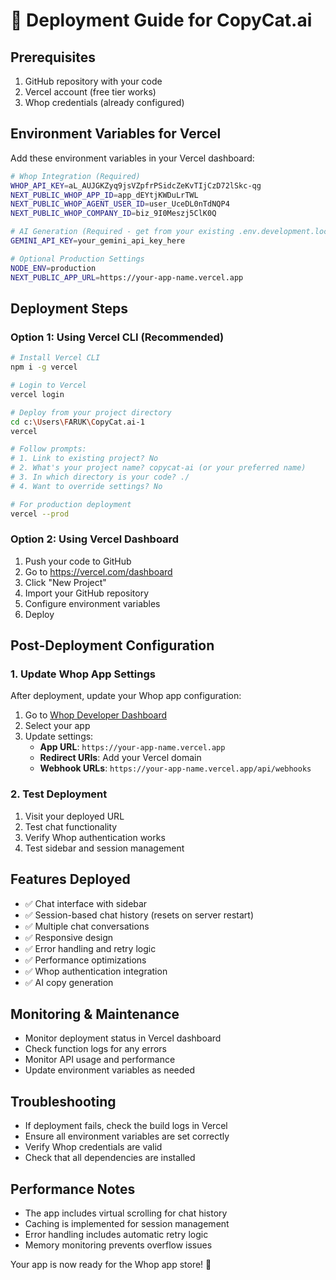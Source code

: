# 🚀 Deployment Guide for CopyCat.ai

## Prerequisites
1. GitHub repository with your code
2. Vercel account (free tier works)
3. Whop credentials (already configured)

## Environment Variables for Vercel

Add these environment variables in your Vercel dashboard:

```bash
# Whop Integration (Required)
WHOP_API_KEY=aL_AUJGKZyq9jsVZpfrPSidcZeKvTIjCzD72lSkc-qg
NEXT_PUBLIC_WHOP_APP_ID=app_dEYtjKWDuLrTWL
NEXT_PUBLIC_WHOP_AGENT_USER_ID=user_UceDL0nTdNQP4
NEXT_PUBLIC_WHOP_COMPANY_ID=biz_9I0Meszj5ClK0Q

# AI Generation (Required - get from your existing .env.development.local)
GEMINI_API_KEY=your_gemini_api_key_here

# Optional Production Settings
NODE_ENV=production
NEXT_PUBLIC_APP_URL=https://your-app-name.vercel.app
```

## Deployment Steps

### Option 1: Using Vercel CLI (Recommended)
```bash
# Install Vercel CLI
npm i -g vercel

# Login to Vercel
vercel login

# Deploy from your project directory
cd c:\Users\FARUK\CopyCat.ai-1
vercel

# Follow prompts:
# 1. Link to existing project? No
# 2. What's your project name? copycat-ai (or your preferred name)
# 3. In which directory is your code? ./
# 4. Want to override settings? No

# For production deployment
vercel --prod
```

### Option 2: Using Vercel Dashboard
1. Push your code to GitHub
2. Go to https://vercel.com/dashboard
3. Click "New Project"
4. Import your GitHub repository
5. Configure environment variables
6. Deploy

## Post-Deployment Configuration

### 1. Update Whop App Settings
After deployment, update your Whop app configuration:

1. Go to [Whop Developer Dashboard](https://whop.com/dashboard/developer)
2. Select your app
3. Update settings:
   - **App URL**: `https://your-app-name.vercel.app`
   - **Redirect URIs**: Add your Vercel domain
   - **Webhook URLs**: `https://your-app-name.vercel.app/api/webhooks`

### 2. Test Deployment
1. Visit your deployed URL
2. Test chat functionality
3. Verify Whop authentication works
4. Test sidebar and session management

## Features Deployed
- ✅ Chat interface with sidebar
- ✅ Session-based chat history (resets on server restart)
- ✅ Multiple chat conversations
- ✅ Responsive design
- ✅ Error handling and retry logic
- ✅ Performance optimizations
- ✅ Whop authentication integration
- ✅ AI copy generation

## Monitoring & Maintenance
- Monitor deployment status in Vercel dashboard
- Check function logs for any errors
- Monitor API usage and performance
- Update environment variables as needed

## Troubleshooting
- If deployment fails, check the build logs in Vercel
- Ensure all environment variables are set correctly
- Verify Whop credentials are valid
- Check that all dependencies are installed

## Performance Notes
- The app includes virtual scrolling for chat history
- Caching is implemented for session management
- Error handling includes automatic retry logic
- Memory monitoring prevents overflow issues

Your app is now ready for the Whop app store! 🎉